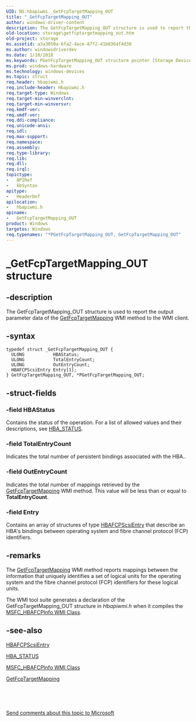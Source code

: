 ```yaml
---
UID: NS:hbapiwmi._GetFcpTargetMapping_OUT
title: "_GetFcpTargetMapping_OUT"
author: windows-driver-content
description: The GetFcpTargetMapping_OUT structure is used to report the output parameter data of the GetFcpTargetMapping WMI method to the WMI client.
old-location: storage\getfcptargetmapping_out.htm
old-project: storage
ms.assetid: a3a3050a-6fa2-4ace-87f2-41b8364f4d30
ms.author: windowsdriverdev
ms.date: 1/10/2018
ms.keywords: PGetFcpTargetMapping_OUT structure pointer [Storage Devices], GetFcpTargetMapping_OUT, _GetFcpTargetMapping_OUT, hbapiwmi/GetFcpTargetMapping_OUT, structs-Fibre_ab6aca55-bb7c-4983-863c-de94e835a600.xml, *PGetFcpTargetMapping_OUT, PGetFcpTargetMapping_OUT, hbapiwmi/PGetFcpTargetMapping_OUT, storage.getfcptargetmapping_out, GetFcpTargetMapping_OUT structure [Storage Devices]
ms.prod: windows-hardware
ms.technology: windows-devices
ms.topic: struct
req.header: hbapiwmi.h
req.include-header: Hbapiwmi.h
req.target-type: Windows
req.target-min-winverclnt: 
req.target-min-winversvr: 
req.kmdf-ver: 
req.umdf-ver: 
req.ddi-compliance: 
req.unicode-ansi: 
req.idl: 
req.max-support: 
req.namespace: 
req.assembly: 
req.type-library: 
req.lib: 
req.dll: 
req.irql: 
topictype:
-	APIRef
-	kbSyntax
apitype:
-	HeaderDef
apilocation:
-	hbapiwmi.h
apiname:
-	GetFcpTargetMapping_OUT
product: Windows
targetos: Windows
req.typenames: "*PGetFcpTargetMapping_OUT, GetFcpTargetMapping_OUT"
---
```


# _GetFcpTargetMapping_OUT structure


## -description


The GetFcpTargetMapping_OUT structure is used to report the output parameter data of the <a href="https://msdn.microsoft.com/library/windows/hardware/ff554948">GetFcpTargetMapping</a> WMI method to the WMI client. 


## -syntax


````
typedef struct _GetFcpTargetMapping_OUT {
  ULONG           HBAStatus;
  ULONG           TotalEntryCount;
  ULONG           OutEntryCount;
  HBAFCPScsiEntry Entry[1];
} GetFcpTargetMapping_OUT, *PGetFcpTargetMapping_OUT;
````


## -struct-fields




### -field HBAStatus

Contains the status of the operation. For a list of allowed values and their descriptions, see <a href="https://msdn.microsoft.com/library/windows/hardware/ff557233">HBA_STATUS</a>. 


### -field TotalEntryCount

Indicates the total number of persistent bindings associated with the HBA..


### -field OutEntryCount

Indicates the total number of mappings retrieved by the <a href="https://msdn.microsoft.com/library/windows/hardware/ff554948">GetFcpTargetMapping</a> WMI method. This value will be less than or equal to <b>TotalEntryCount</b>. 


### -field Entry

Contains an array of structures of type <a href="..\hbapiwmi\ns-hbapiwmi-_hbafcpscsientry.md">HBAFCPScsiEntry</a> that describe an HBA's bindings between operating system and fibre channel protocol (FCP) identifiers. 


## -remarks


The <a href="https://msdn.microsoft.com/library/windows/hardware/ff554948">GetFcpTargetMapping</a> WMI method reports mappings between the information that uniquely identifies a set of logical units for the operating system and the fibre channel protocol (FCP) identifiers for these logical units.

The WMI tool suite generates a declaration of the GetFcpTargetMapping_OUT structure in <i>Hbapiwmi.h </i>when it compiles the <a href="https://msdn.microsoft.com/library/windows/hardware/ff562509">MSFC_HBAFCPInfo WMI Class</a>.



## -see-also

<a href="..\hbapiwmi\ns-hbapiwmi-_hbafcpscsientry.md">HBAFCPScsiEntry</a>

<a href="https://msdn.microsoft.com/library/windows/hardware/ff557233">HBA_STATUS</a>

<a href="https://msdn.microsoft.com/library/windows/hardware/ff562509">MSFC_HBAFCPInfo WMI Class</a>

<a href="https://msdn.microsoft.com/library/windows/hardware/ff554948">GetFcpTargetMapping</a>

 

 

<a href="mailto:wsddocfb@microsoft.com?subject=Documentation%20feedback [storage\storage]:%20GetFcpTargetMapping_OUT structure%20 RELEASE:%20(1/10/2018)&amp;body=%0A%0APRIVACY STATEMENT%0A%0AWe use your feedback to improve the documentation. We don't use your email address for any other purpose, and we'll remove your email address from our system after the issue that you're reporting is fixed. While we're working to fix this issue, we might send you an email message to ask for more info. Later, we might also send you an email message to let you know that we've addressed your feedback.%0A%0AFor more info about Microsoft's privacy policy, see http://privacy.microsoft.com/en-us/default.aspx." title="Send comments about this topic to Microsoft">Send comments about this topic to Microsoft</a>

